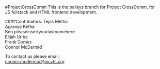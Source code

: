 #ProjectCrossComm
This is the baileys branch for Project CrossComm, for JS fullstack and HTML frontend development.

####Contributors:
Tejas Metha  
Agranya Ketha  
Ben pleaseinsertyourlastnamehere  
Elijah Uribe  
Frank Gomes  
Connor McDermid

To contact us please email:  
connor.mcdermid@mcvts.org